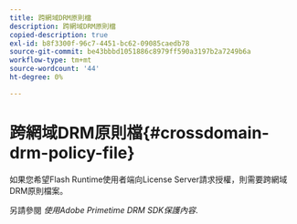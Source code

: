 ```yaml
---
title: 跨網域DRM原則檔
description: 跨網域DRM原則檔
copied-description: true
exl-id: b8f3300f-96c7-4451-bc62-09085caedb78
source-git-commit: be43bbbd1051886c8979ff590a3197b2a7249b6a
workflow-type: tm+mt
source-wordcount: '44'
ht-degree: 0%

---
```


# 跨網域DRM原則檔{#crossdomain-drm-policy-file}

如果您希望Flash Runtime使用者端向License Server請求授權，則需要跨網域DRM原則檔案。

另請參閱 *使用Adobe Primetime DRM SDK保護內容*.
